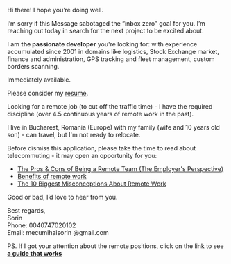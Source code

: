 Hi there! I hope you’re doing well.

I’m sorry if this Message sabotaged the “inbox zero” goal for you. I’m reaching out today in search for the next project to be excited about.

I am **the passionate developer** you're looking for: with experience accumulated since 2001 in domains like logistics, Stock Exchange market, finance and administration, GPS tracking and fleet management, custom borders scanning.

Immediately available.

Please consider my [resume](https://rawgit.com/MecuSorin/WebStatic/master/CV/mecusorin.html).

Looking for a remote job (to cut off the traffic time) - I have the required discipline (over 4.5 continuous years of remote work in the past).

I live in Bucharest, Romania (Europe) with my family (wife and 10 years old son) - can travel, but I'm not ready to relocate.


Before dismiss this application, please take the time to read about telecommuting - it may open an opportunity for you:

+ [The Pros & Cons of Being a Remote Team (The Employer's Perspective)](https://www.groovehq.com/blog/being-a-remote-team)
+ [Benefits of remote work](https://remote.co/6-interesting-benefits-of-remote-work)
+ [The 10 Biggest Misconceptions About Remote Work](https://blog.trello.com/company-remote-work-myths)


Good or bad, I’d love to hear from you.

Best regards,  
Sorin  
Phone: 0040747020102  
Email: mecumihaisorin @gmail.com

PS. If I got your attention about the remote positions, click on the link to see [**a guide that works**](https://github.com/MecuSorin/WebStatic/blob/master/CV/remote-policy-that-works.md)